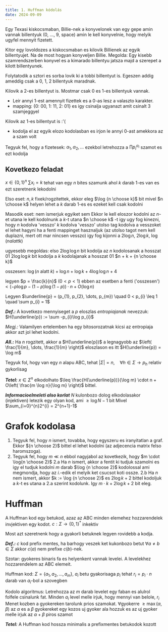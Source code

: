 ```yaml
---
title: 1. Huffman kódolás
date: 2024-09-09
---
```



Egy Texasi kiskocsmaban, Billie-nek a konyvelonek van egy gepe amin vannak billentyuk (0, ..., 9, space) amin le kell konyvelnie, hogy melyik ugyfel mennyit fizetett.

Kitor egy lovoldozes a kiskocsmaban es kilovik Billienek az egyik billentyujet. Na de most hogyan konyveljen Billie.
Megolda: Egy kisebb szamrendszerben konyvel es a kimarado billentyu jatsza majd a szerepet a kilott billentyunek.

Folytatodik a sztori es sorba lovik ki a tobbi billentyut is. Egeszen addig ameddig csak a 0, 1, 2 billentyuk maradnak.

Kilovik a 2-es billentyut is. Mostmar csak 0 es 1-es billentyuk vannak.

- Leir annyi 1-est amennyit fizettek es a 0-as lesz a valaszto karakter.
- mapping: {0: 00, 1: 11, 2: 01} es igy csinalja ugyanazt amit csinalt 3 szamjeggyel

Kilovik az 1-es billentyut is :'(
- kodolja el az egyik elozo kodolasban es irjon le annyi 0-ast amekkora az a szam volt

Tegyuk fel, hogy a fizetesek: $\alpha_{1}, \alpha_{2}, \dots$ ezekbol letrehozza a $\prod p_{i}^{\alpha_{i}}$ szamot es ezt kodolja

## Kovetkezo feladat
$x \in \{ 0, 1 \}^{n}$
$\sum x_{i} = k$
tehat van egy $n$ bites szamunk ahol $k$ darab $1$-es van es ezt szeretnenk lekodolni

Elso eset: $n, k$ fixek/rogzitettek, ekkor eleg $\log {n \choose k}$ bit mivel $n \choose k$ helyen lehet a $k$ darab $1$-es es ezeket kell csak kodolni

Masodik eset: nem ismerjuk egyiket sem
Ekkor le kell eloszor kodolni az $n$-et utana le kell kodolnunk a $k$-t utana $n \choose k$ -t 
igy ugy fog kinezni, hogy $n$ kodolva 'vesszo' $k$ kodolva 'vesszo' utolso tag kodolva
a vesszoket el lehet hagyni ha a fenti mappinget hasznaljuk (az utolso tagot nem kell duplazni, mert ott mar nincsen vesszo)
igy fog kijonni a $2\log n$, $2\log k$, $\log (n alatt k)$

ugyesebb megoldas:
elso $2\log \log n$ bit kodolja az $n$ kodolosanak a hosszat
$01$
$2 \log \log k$ bit kodolja a $k$ kodolajanak a hosszat
$01$
$n + k + {n \choose k}$

osszesen: $\log (n \text{ alatt } k) + \log n + \log k + 4 \log \log n + 4$

legyen $p = \frac{k}{n}$ ($0 < p < 1$)
ebben az esetben a fenti ('osszesen') $< (-p \log p - (1 - p)\log (1-p)) \cdot n + O(\log n)$


Legyen $\underline{p} = (p_{1}, p_{2}, \dots, p_{m}) \quad 0 < p_{i} \leq 1 \quad \sum p_{i} = 1$

***Def.:***  A kovetkezo mennyiseget a $p$ eloszlas *entropiajanak* nevezzuk: $H(\underline{p}) := \sum -p_{i}\log p_{i}$ 

*Megj.:* Valamilyen ertelemben ha egy bitosorozatnak kicsi az entropiaja akkor azt jol lehet kodolni.

***All.:*** Ha $n$ rogzitett, akkor a $H(\underline{p})$ a legnagyobb az $\left( \frac{1}{m}, \dots, \frac{1}{m} \right)$ eloszlason es itt $H(\underline{p}) = \log m$

Tegyuk fol, hogy van egy $n$ alapu ABC, tehat $\lvert \Sigma \rvert = n, \quad \forall h \in \Sigma \to p_{h}$ relativ gykorlisag

***Tetel:*** $x \in \Sigma ^{n}$ elkodolhato $\leq \frac{H(\underline{p})}{\log m} \cdot n + O\left( \frac{m \log n}{\log m} \right)$ bittel.

***Informacioelmeleti also korlat***
$N$ kulonbozo dolog elkodolasakor (injektiven) letezik egy olyan kod, ami $\geq \log N - 1$ bit
Mivel $\sum_{i=0}^{n}2^{i} = 2^{n+1}-1$


# Grafok kodolasa
1. Tegyuk fel, hogy $n$ ismert, tovabba, hogy egyszeru es iranyitatlan a graf. Ekkor ${n \choose 2}$ bittel el lehet kodolni (az adjecencia matrix felso haromszoga).
2. Tegyuk fel, hogy $m \ll n$ ebbol nagyjabol az kovetkezik, hogy $m \cdot \log{n \choose 2}$
	2.a Ha $n$ ismert, akkor a fentit ki tudjuk szamolni es igy el tudjuk kodolni $m$ darab $\log {n \choose 2}$ kodolossal ami megmondja, hogy az $i$.-edik el melyik ket csucsot koti ossze.
	2.b Ha $n$ nem ismert, akkor $k := \log {n \choose 2}$ es $2\log k + 2$ bittel kodoljuk a $k$-t es utana a 2.a szerint kodolunk. Igy $m \cdot k + 2 \log k + 2$ bit eleg.


# Huffman
A Huffman kod egy betukod, azaz az ABC minden elemehez hozzarendelek invjektiven egy kodot.
$c: \Sigma \to \{ 0, 1 \}^{*}$ inkektiv

Most azt szeretnenk hogy a gyakorli betuknek legyen rovidebb a kodja.

***Def.:*** $c$ kod prefix mentes, ha barhogy veszek ket kukonbozo betut $\forall a \neq b \in \Sigma$ akkor $c(a)$ nem prefixe $c(b)$-nek.

Szotar: gyokeres binaris fa es helyenkent vannak levelei. A levelekhez hozzarendelem az ABC elemeit.

Huffman kod:
$\Sigma = \{ a_{1}, a_{2}, \dots, a_{m} \}$, $a_{i}$ betu gyakorisaga $p_{i}$ tehat $r_{i} = p_{i} \cdot n$ darab van $a_{i}$-bol a szovegben

Kodolo algoritmus:
Letrehozza az $m$ darab levelet egy faban es alulrol folfele csinalunk fat.
Minden $a_{i}$ level melle irjuk, hogy mennyi van belole, $r_{i}$
Menet kozben a gyokereken tarolunk prios szamokat.
$\forall$gyokerre $\geq \max(\alpha, \beta)$
az $\alpha$ es a $\beta$ gyokereket egy kozos uj gyoker ala hozzuk es az uj gyoker melle irjuk az $\alpha + \beta$ piros szamot

***Tetel:*** A Huffman kod hossza minimalis a prefixmentes betukodok kozott


